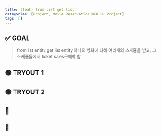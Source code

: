 ```yaml
---
title: (feat) from list get list
categories: [Project, Movie Reservation WEB BE Project]
tags: []
---
```


## ✅ GOAL

> from list entity get list entity
> 하나의 영화에 대해 여러개의 스케쥴을 받고, 그 스케쥴들에서 ticket sales구해야 함

## 🟢 TRYOUT 1

## 🟢 TRYOUT 2

## 🔴

## 🔵
